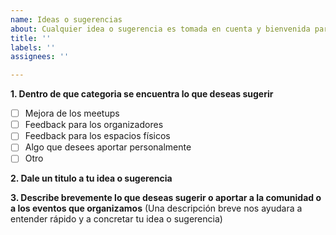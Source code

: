 ```yaml
---
name: Ideas o sugerencias
about: Cualquier idea o sugerencia es tomada en cuenta y bienvenida para esta comunidad
title: ''
labels: ''
assignees: ''

---
```


**1. Dentro de que categoria se encuentra lo que deseas sugerir**

- [ ] Mejora de los meetups
- [ ] Feedback para los organizadores
- [ ] Feedback para los espacios físicos
- [ ] Algo que desees aportar personalmente 
- [ ] Otro

**2. Dale un titulo a tu idea o sugerencia**

**3. Describe brevemente lo que deseas sugerir o aportar a la comunidad o a los eventos que organizamos**
(Una descripción breve nos ayudara a entender rápido y a concretar tu idea o sugerencia)
